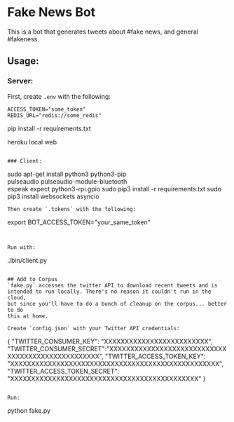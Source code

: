 # Fake News Bot

This is a bot that generates tweets about #fake news, and general #fakeness.

## Usage:
### Server:
First, create `.env` with the following:
```
ACCESS_TOKEN="some_token"
REDIS_URL="redis://some_redis"
```
pip install -r requirements.txt

heroku local web
```

### Client:
```
sudo apt-get install python3 python3-pip \
  pulseaudio pulseaudio-module-bluetooth \
  espeak expect python3-rpi.gpio
sudo pip3 install -r requirements.txt
sudo pip3 install websockets asyncio
```
Then create `.tokens` with the following:
```
export BOT_ACCESS_TOKEN="your_same_token"
```


Run with:
```
./bin/client.py
```

## Add to Corpus
`fake.py` accesses the twitter API to download recent tweets and is
intended to run locally. There's no reason it couldn't run in the cloud,
but since you'll have to do a bunch of cleanup on the corpus... better to do
this at home.

Create `config.json` with your Twitter API credentials:
```
{
    "TWITTER_CONSUMER_KEY": "XXXXXXXXXXXXXXXXXXXXXXXXX",
    "TWITTER_CONSUMER_SECRET":"XXXXXXXXXXXXXXXXXXXXXXXXXXXXXXXXXXXXXXXXXXXXXXXXXX",
    "TWITTER_ACCESS_TOKEN_KEY": "XXXXXXXXXXXXXXXXXXXXXXXXXXXXXXXXXXXXXXXXXXXXXXXXXX",
    "TWITTER_ACCESS_TOKEN_SECRET": "XXXXXXXXXXXXXXXXXXXXXXXXXXXXXXXXXXXXXXXXXXXXX"
}
```

Run:
```
python fake.py
```
